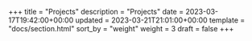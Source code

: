 +++
title = "Projects"
description = "Projects"
date = 2023-03-17T19:42:00+00:00
updated = 2023-03-21T21:01:00+00:00
template = "docs/section.html"
sort_by = "weight"
weight = 3
draft = false
+++
